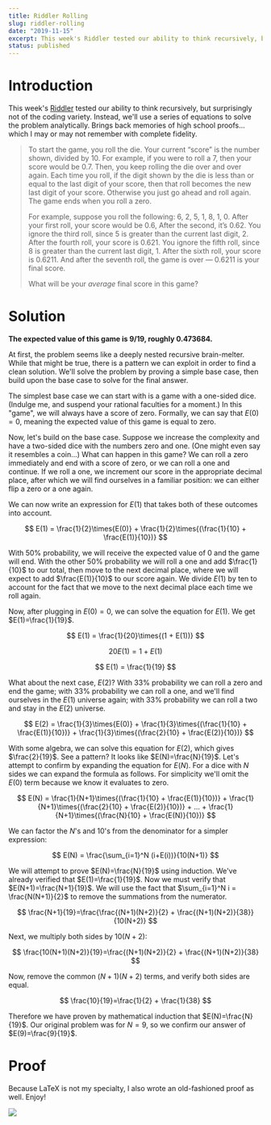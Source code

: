 ```yaml
---
title: Riddler Rolling
slug: riddler-rolling
date: "2019-11-15"
excerpt: This week's Riddler tested our ability to think recursively, but surprisingly not of the coding variety. Instead, we'll use a series of equations to solve the problem analytically. Brings back memories of high school proofs... which I may or may not remember with complete fidelity.
status: published
---
```


# Introduction

This week's <a href="https://fivethirtyeight.com/features/how-low-can-you-roll/">Riddler</a> tested our ability to think recursively, but surprisingly not of the coding variety. Instead, we'll use a series of equations to solve the problem analytically. Brings back memories of high school proofs... which I may or may not remember with complete fidelity.

<blockquote>
To start the game, you roll the die. Your current “score” is the number shown, divided by 10. For example, if you were to roll a 7, then your score would be 0.7. Then, you keep rolling the die over and over again. Each time you roll, if the digit shown by the die is less than or equal to the last digit of your score, then that roll becomes the new last digit of your score. Otherwise you just go ahead and roll again. The game ends when you roll a zero.

For example, suppose you roll the following: 6, 2, 5, 1, 8, 1, 0. After your first roll, your score would be 0.6, After the second, it’s 0.62. You ignore the third roll, since 5 is greater than the current last digit, 2. After the fourth roll, your score is 0.621. You ignore the fifth roll, since 8 is greater than the current last digit, 1. After the sixth roll, your score is 0.6211. And after the seventh roll, the game is over — 0.6211 is your final score.

What will be your _average_ final score in this game?

</blockquote>

# Solution

**The expected value of this game is 9/19, roughly 0.473684.**

At first, the problem seems like a deeply nested recursive brain-melter. While that might be true, there is a pattern we can exploit in order to find a clean solution. We'll solve the problem by proving a simple base case, then build upon the base case to solve for the final answer.

The simplest base case we can start with is a game with a one-sided dice. (Indulge me, and suspend your rational faculties for a moment.) In this "game", we will always have a score of zero. Formally, we can say that $E(0)=0$, meaning the expected value of this game is equal to zero.

Now, let's build on the base case. Suppose we increase the complexity and have a two-sided dice with the numbers zero and one. (One might even say it resembles a coin...) What can happen in this game? We can roll a zero immediately and end with a score of zero, or we can roll a one and continue. If we roll a one, we increment our score in the appropriate decimal place, after which we will find ourselves in a familiar position: we can either flip a zero or a one again.

We can now write an expression for $E(1)$ that takes both of these outcomes into account.

$$
E(1) = \frac{1}{2}\times{E(0)} + \frac{1}{2}\times{(\frac{1}{10} + \frac{E(1)}{10})}
$$

With 50% probability, we will receive the expected value of 0 and the game will end. With the other 50% probability we will roll a one and add $\frac{1}{10}$ to our total, then move to the next decimal place, where we will expect to add $\frac{E(1)}{10}$ to our score again. We divide $E(1)$ by ten to account for the fact that we move to the next decimal place each time we roll again.

Now, after plugging in $E(0)=0$, we can solve the equation for $E(1)$. We get $E(1)=\frac{1}{19}$.

$$
E(1) = \frac{1}{20}\times{(1 + E(1))}
$$

$$
20E(1) = 1 + E(1)
$$

$$
E(1) = \frac{1}{19}
$$

What about the next case, $E(2)$? With 33% probability we can roll a zero and end the game; with 33% probability we can roll a one, and we'll find ourselves in the $E(1)$ universe again; with 33% probability we can roll a two and stay in the $E(2)$ universe.

$$
E(2) = \frac{1}{3}\times{E(0)} + \frac{1}{3}\times{(\frac{1}{10} + \frac{E(1)}{10})} + \frac{1}{3}\times{(\frac{2}{10} + \frac{E(2)}{10})}
$$

With some algebra, we can solve this equation for $E(2)$, which gives $\frac{2}{19}$. See a pattern? It looks like $E(N)=\frac{N}{19}$. Let's attempt to confirm by expanding the equation for $E(N)$. For a dice with $N$ sides we can expand the formula as follows. For simplicity we'll omit the $E(0)$ term because we know it evaluates to zero.

$$
E(N) = \frac{1}{N+1}\times{(\frac{1}{10} + \frac{E(1)}{10})} + \frac{1}{N+1}\times{(\frac{2}{10} + \frac{E(2)}{10})} + ... + \frac{1}{N+1}\times{(\frac{N}{10} + \frac{E(N)}{10})}
$$

We can factor the $N$'s and 10's from the denominator for a simpler expression:

$$
E(N) = \frac{\sum_{i=1}^N (i+E(i))}{10(N+1)}
$$

We will attempt to prove $E(N)=\frac{N}{19}$ using induction. We've already verified that $E(1)=\frac{1}{19}$. Now we must verify that $E(N+1)=\frac{N+1}{19}$. We will use the fact that $\sum_{i=1}^N i = \frac{N(N+1)}{2}$ to remove the summations from the numerator.

$$
\frac{N+1}{19}=\frac{\frac{(N+1)(N+2)}{2} + \frac{(N+1)(N+2)}{38}}{10(N+2)}
$$

Next, we multiply both sides by $10(N+2)$:

$$
\frac{10(N+1)(N+2)}{19}=\frac{(N+1)(N+2)}{2} + \frac{(N+1)(N+2)}{38}
$$

Now, remove the common $(N+1)(N+2)$ terms, and verify both sides are equal.

$$
\frac{10}{19}=\frac{1}{2} + \frac{1}{38}
$$

Therefore we have proven by mathematical induction that $E(N)=\frac{N}{19}$. Our original problem was for $N=9$, so we confirm our answer of $E(9)=\frac{9}{19}$.

# Proof

Because LaTeX is not my specialty, I also wrote an old-fashioned proof as well. Enjoy!

<img src="/img/riddler-rolling.png">
